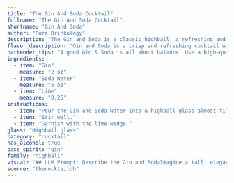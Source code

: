 ```yaml
---
title: "The Gin And Soda Cocktail"
fullname: "The Gin And Soda Cocktail"
shortname: "Gin And Soda"
author: "Pure Drinkology"
description: "The Gin and Soda is a classic highball, a refreshing and simple cocktail family known for its tall, chilled format.  Its origins likely date back to the 19th century, when gin was widely enjoyed and soda water became popular. "
flavor_description: "Gin and Soda is a crisp and refreshing cocktail with a bright, citrusy character. The gin's juniper and botanical flavors are balanced by the clean, bubbly soda water, while the lime adds a tart and juicy touch. The overall taste profile is clean, dry, and invigorating, perfect for a light and refreshing drink. "
bartender_tips: "A good Gin & Soda is all about balance. Use a high-quality gin with a distinct character. Fill your glass with ice first, then add the gin and a good squeeze of fresh lime juice. Top with chilled soda water, keeping the bubbles lively. Garnish with a lime wheel and enjoy the refreshing simplicity! "
ingredients:
  - item: "Gin"
    measure: "2 oz"
  - item: "Soda Water"
    measure: "5 oz"
  - item: "Lime"
    measure: "0.25"
instructions:
  - item: "Pour the Gin and Soda water into a highball glass almost filled with ice cubes."
  - item: "Stir well."
  - item: "Garnish with the lime wedge."
glass: "Highball glass"
category: "cocktail"
has_alcohol: true
base_spirit: "gin"
family: "highball"
visual: "## LLM Prompt: Describe the Gin and SodaImagine a tall, elegant glass filled with ice. The crystal clarity of the ice is slightly obscured by a pale, shimmering liquid - gin, its subtle juniper notes just visible in the light. Above the gin, a cascade of effervescent soda water rises, creating a playful, bubbly texture. A thin sliver of lime, expertly squeezed, floats on the surface, its vibrant green contrasting beautifully with the clear drink. The rim of the glass is lightly frosted, hinting at the refreshing coolness within. Describe the overall appearance of this Gin and Soda, paying close attention to the color, texture, and any visual details that evoke its refreshing nature. "
source: "thecocktaildb"
---
```


